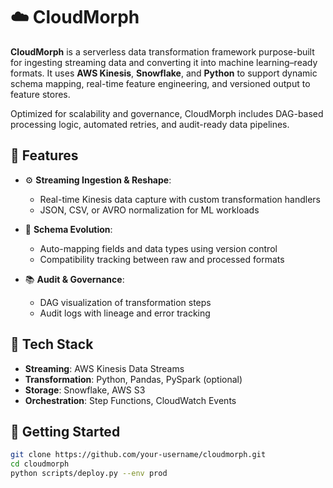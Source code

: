 # ☁️ CloudMorph

**CloudMorph** is a serverless data transformation framework purpose-built for ingesting streaming data and converting it into machine learning–ready formats. It uses **AWS Kinesis**, **Snowflake**, and **Python** to support dynamic schema mapping, real-time feature engineering, and versioned output to feature stores.

Optimized for scalability and governance, CloudMorph includes DAG-based processing logic, automated retries, and audit-ready data pipelines.

## 📌 Features

- ⚙️ **Streaming Ingestion & Reshape**:
  - Real-time Kinesis data capture with custom transformation handlers
  - JSON, CSV, or AVRO normalization for ML workloads

- 🔁 **Schema Evolution**:
  - Auto-mapping fields and data types using version control
  - Compatibility tracking between raw and processed formats

- 📚 **Audit & Governance**:
  - DAG visualization of transformation steps
  - Audit logs with lineage and error tracking

## 🧰 Tech Stack

- **Streaming**: AWS Kinesis Data Streams
- **Transformation**: Python, Pandas, PySpark (optional)
- **Storage**: Snowflake, AWS S3
- **Orchestration**: Step Functions, CloudWatch Events

## 🚀 Getting Started

```bash
git clone https://github.com/your-username/cloudmorph.git
cd cloudmorph
python scripts/deploy.py --env prod
